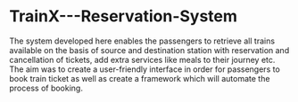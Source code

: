 # TrainX---Reservation-System
The system developed here enables the passengers to retrieve all trains available on the basis of source and destination station with reservation and cancellation of tickets, add extra services like meals to their journey etc. The aim was to create a user-friendly interface in order for passengers to book train ticket as well as create a framework which will automate the process of booking.
